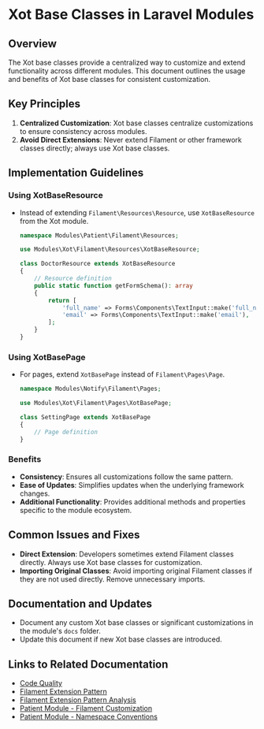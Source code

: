 # Xot Base Classes in Laravel Modules

## Overview
The Xot base classes provide a centralized way to customize and extend functionality across different modules. This document outlines the usage and benefits of Xot base classes for consistent customization.

## Key Principles
1. **Centralized Customization**: Xot base classes centralize customizations to ensure consistency across modules.
2. **Avoid Direct Extensions**: Never extend Filament or other framework classes directly; always use Xot base classes.

## Implementation Guidelines
### Using XotBaseResource
- Instead of extending `Filament\Resources\Resource`, use `XotBaseResource` from the Xot module.
  ```php
  namespace Modules\Patient\Filament\Resources;

  use Modules\Xot\Filament\Resources\XotBaseResource;

  class DoctorResource extends XotBaseResource
  {
      // Resource definition
      public static function getFormSchema(): array
      {
          return [
              'full_name' => Forms\Components\TextInput::make('full_name'),
              'email' => Forms\Components\TextInput::make('email'),
          ];
      }
  }
  ```

### Using XotBasePage
- For pages, extend `XotBasePage` instead of `Filament\Pages\Page`.
  ```php
  namespace Modules\Notify\Filament\Pages;

  use Modules\Xot\Filament\Pages\XotBasePage;

  class SettingPage extends XotBasePage
  {
      // Page definition
  }
  ```

### Benefits
- **Consistency**: Ensures all customizations follow the same pattern.
- **Ease of Updates**: Simplifies updates when the underlying framework changes.
- **Additional Functionality**: Provides additional methods and properties specific to the module ecosystem.

## Common Issues and Fixes
- **Direct Extension**: Developers sometimes extend Filament classes directly. Always use Xot base classes for customization.
- **Importing Original Classes**: Avoid importing original Filament classes if they are not used directly. Remove unnecessary imports.

## Documentation and Updates
- Document any custom Xot base classes or significant customizations in the module's `docs` folder.
- Update this document if new Xot base classes are introduced.

## Links to Related Documentation
- [Code Quality](../Xot/project_docs/CODE_QUALITY.md)
- [Filament Extension Pattern](../../Notify/project_docs/FILAMENT_EXTENSION_PATTERN.md)
- [Filament Extension Pattern Analysis](../../Notify/project_docs/FILAMENT_EXTENSION_PATTERN_ANALYSIS.md)
- [Patient Module - Filament Customization](../../Patient/project_docs/FILAMENT_CUSTOMIZATION.md)
- [Patient Module - Namespace Conventions](../../Patient/project_docs/NAMESPACE_CONVENTIONS.md)
